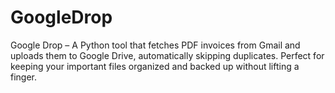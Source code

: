# GoogleDrop
Google Drop – A Python tool that fetches PDF invoices from Gmail and uploads them to Google Drive, automatically skipping duplicates. Perfect for keeping your important files organized and backed up without lifting a finger.
